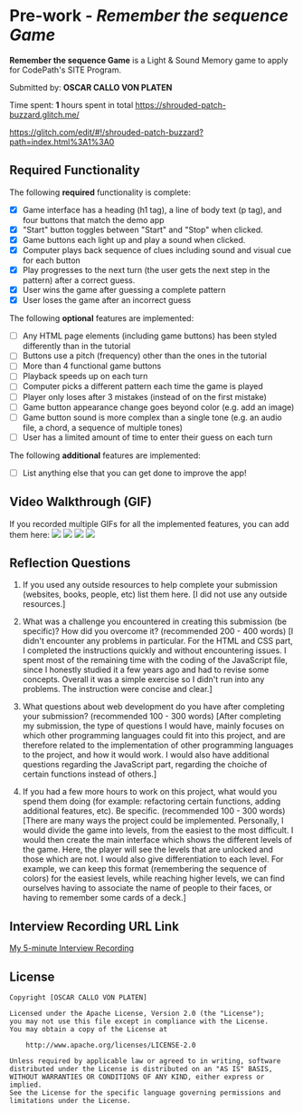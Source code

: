 # Pre-work - *Remember the sequence Game*

**Remember the sequence Game** is a Light & Sound Memory game to apply for CodePath's SITE Program. 

Submitted by: **OSCAR CALLO VON PLATEN**

Time spent: **1** hours spent in total
https://shrouded-patch-buzzard.glitch.me/

https://glitch.com/edit/#!/shrouded-patch-buzzard?path=index.html%3A1%3A0

## Required Functionality

The following **required** functionality is complete:

* [X] Game interface has a heading (h1 tag), a line of body text (p tag), and four buttons that match the demo app
* [X] "Start" button toggles between "Start" and "Stop" when clicked. 
* [X] Game buttons each light up and play a sound when clicked. 
* [X] Computer plays back sequence of clues including sound and visual cue for each button
* [X] Play progresses to the next turn (the user gets the next step in the pattern) after a correct guess. 
* [X] User wins the game after guessing a complete pattern
* [X] User loses the game after an incorrect guess

The following **optional** features are implemented:

* [ ] Any HTML page elements (including game buttons) has been styled differently than in the tutorial
* [ ] Buttons use a pitch (frequency) other than the ones in the tutorial
* [ ] More than 4 functional game buttons
* [ ] Playback speeds up on each turn
* [ ] Computer picks a different pattern each time the game is played
* [ ] Player only loses after 3 mistakes (instead of on the first mistake)
* [ ] Game button appearance change goes beyond color (e.g. add an image)
* [ ] Game button sound is more complex than a single tone (e.g. an audio file, a chord, a sequence of multiple tones)
* [ ] User has a limited amount of time to enter their guess on each turn

The following **additional** features are implemented:

- [ ] List anything else that you can get done to improve the app!

## Video Walkthrough (GIF)

If you recorded multiple GIFs for all the implemented features, you can add them here:
![](gif1-link-here)
![](gif2-link-here)
![](gif3-link-here)
![](gif4-link-here)

## Reflection Questions
1. If you used any outside resources to help complete your submission (websites, books, people, etc) list them here. 
[I did not use any outside resources.]

2. What was a challenge you encountered in creating this submission (be specific)? How did you overcome it? (recommended 200 - 400 words) 
[I didn't encounter any problems in particular. For the HTML and CSS part, I completed the instructions quickly and without encountering issues. I spent most of the remaining time with the coding of the JavaScript file, since I honestly studied it a few years ago and had to revise some concepts. Overall it was a simple exercise so I didn't run into any problems. The instruction were concise and clear.]

3. What questions about web development do you have after completing your submission? (recommended 100 - 300 words) 
[After completing my submission, the type of questions I would have, mainly focuses on which other programming languages could fit into this project, and are therefore related to the implementation of other programming languages to the project, and how it would work. I would also have additional questions regarding the JavaScript part, regarding the choiche of certain functions instead of others.]

4. If you had a few more hours to work on this project, what would you spend them doing (for example: refactoring certain functions, adding additional features, etc). Be specific. (recommended 100 - 300 words) 
[There are many ways the project could be implemented. Personally, I would divide the game into levels, from the easiest to the most difficult. I would then create the main interface which shows the different levels of the game. Here, the player will see the levels that are unlocked and those which are not. I would also give differentiation to each level. For example, we can keep this format (remembering the sequence of colors) for the easiest levels, while reaching higher levels, we can find ourselves having to associate the name of people to their faces, or having to remember some cards of a deck.]



## Interview Recording URL Link

[My 5-minute Interview Recording](your-link-here)


## License

    Copyright [OSCAR CALLO VON PLATEN]

    Licensed under the Apache License, Version 2.0 (the "License");
    you may not use this file except in compliance with the License.
    You may obtain a copy of the License at

        http://www.apache.org/licenses/LICENSE-2.0

    Unless required by applicable law or agreed to in writing, software
    distributed under the License is distributed on an "AS IS" BASIS,
    WITHOUT WARRANTIES OR CONDITIONS OF ANY KIND, either express or implied.
    See the License for the specific language governing permissions and
    limitations under the License.
